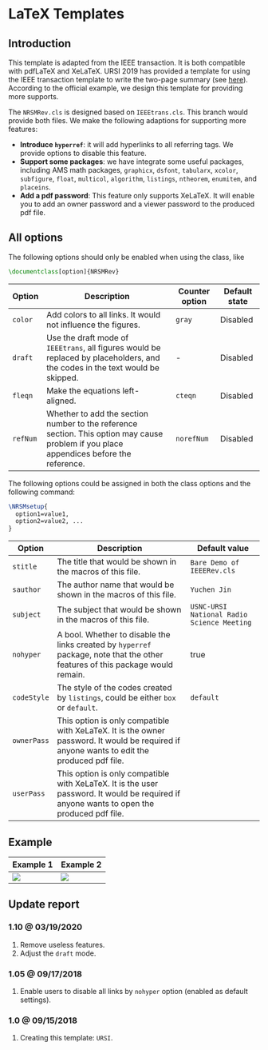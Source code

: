 # LaTeX Templates

## Introduction

This template is adapted from the IEEE transaction. It is both compatible with pdfLaTeX and XeLaTeX. URSI 2019 has provided a template for using the IEEE transaction template to write the two-page summary (see [here][ursi]). According to the official example, we design this template for providing more supports.

The `NRSMRev.cls` is designed based on `IEEEtrans.cls`. This branch would provide both files. We make the following adaptions for supporting more features:

* **Introduce `hyperref`**: it will add hyperlinks to all referring tags. We provide options to disable this feature.
* **Support some packages**: we have integrate some useful packages, including AMS math packages, `graphicx`, `dsfont`, `tabularx`, `xcolor`, `subfigure`, `float`, `multicol`, `algorithm`, `listings`, `ntheorem`, `enumitem`, and `placeins`.
* **Add a pdf password**: This feature only supports XeLaTeX. It will enable you to add an owner password and a viewer password to the produced pdf file. 

## All options

The following options should only be enabled when using the class, like

```latex
\documentclass[option]{NRSMRev}
```

| Option | Description | Counter option | Default state |
| -----  |   -----     |      -----     |  -----  |
| `color`  | Add colors to all links. It would not influence the figures. | `gray` | Disabled |
| `draft`  | Use the draft mode of `IEEEtrans`, all figures would be replaced by placeholders, and the codes in the text would be skipped. | - | Disabled |
| `fleqn`  | Make the equations left-aligned. | `cteqn` | Disabled |
| `refNum` | Whether to add the section number to the reference section. This option may cause problem if you place appendices before the reference. | `norefNum` | Disabled |

The following options could be assigned in both the class options and the following command:

```latex
\NRSMsetup{
  option1=value1,
  option2=value2, ...
}
```

| Option | Description | Default value |
| -----  |   -----     |     -----     |
| `stitle`    | The title that would be shown in the macros of this file. | `Bare Demo of IEEERev.cls` |
| `sauthor`   | The author name that would be shown in the macros of this file. | `Yuchen Jin` |
| `subject`   | The subject that would be shown in the macros of this file. | `USNC-URSI National Radio Science Meeting` |
| `nohyper`   | A bool. Whether to disable the links created by `hyperref` package, note that the other features of this package would remain. | true |
| `codeStyle` | The style of the codes created by `listings`, could be either `box` or `default`. | `default` |
| `ownerPass` | This option is only compatible with XeLaTeX. It is the owner password. It would be required if anyone wants to edit the produced pdf file. | ` ` |
| `userPass`  | This option is only compatible with XeLaTeX. It is the user password. It would be required if anyone wants to open the produced pdf file. | ` ` |

## Example

| Example 1 | Example 2 |
| ----- | ----- |
| ![][ex-fig-1] | ![][ex-fig-2] |

## Update report

### 1.10 @ 03/19/2020

1. Remove useless features.
2. Adjust the `draft` mode.

### 1.05 @ 09/17/2018

1. Enable users to disable all links by `nohyper` option (enabled as default settings).

### 1.0 @ 09/15/2018

1. Creating this template: `URSI`.

[ursi]:https://nrsmboulder.org/abstract-submissions
[git-beamer]:https://github.com/cainmagi/UH-beamer-templates

[ex-fig-1]:./display/ursi-1.png
[ex-fig-2]:./display/ursi-2.png